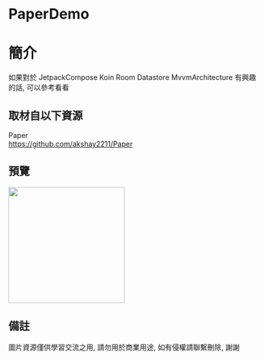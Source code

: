 # PaperDemo

簡介
==================================
如果對於 JetpackCompose Koin Room Datastore MvvmArchitecture 有興趣的話, 可以參考看看                               

取材自以下資源
--------
Paper           
https://github.com/akshay2211/Paper                                                                                                                   
                                                                                                                                                                       
預覽
--------
<p align="left">
  <img src="https://i.imgur.com/Q4GiRS4.png" width="230"/>
</p> 

備註
--------
圖片資源僅供學習交流之用, 請勿用於商業用途, 如有侵權請聯繫刪除, 謝謝   
